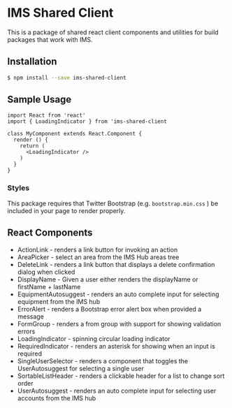 # IMS Shared Client
This is a package of shared react client components and utilities for build packages that work with IMS.

## Installation
```bash
$ npm install --save ims-shared-client
```

## Sample Usage
```
import React from 'react'
import { LoadingIndicator } from 'ims-shared-client

class MyComponent extends React.Component {
  render () {
    return (
      <LoadingIndicator />
    )
  }
}
```

### Styles
This package requires that Twitter Bootstrap (e.g. ```bootstrap.min.css``` ) be included in your page to render properly.

## React Components
* ActionLink - renders a link button for invoking an action
* AreaPicker - select an area from the IMS Hub areas tree
* DeleteLink - renders a link button that displays a delete confirmation dialog when clicked
* DisplayName - Given a user either renders the displayName or firstName + lastName
* EquipmentAutosuggest - renders an auto complete input for selecting equipment from the IMS hub
* ErrorAlert - renders a Bootstrap error alert box when provided a message
* FormGroup - renders a from group with support for showing validation errors
* LoadingIndicator - spinning circular loading indicator
* RequiredIndicator - renders an asterisk for showing when an input is required
* SingleUserSelector - renders a component that toggles the UserAutosuggest for selecting a single user
* SortableListHeader - renders a clickable header for a list to change sort order
* UserAutosuggest - renders an auto complete input for selecting user accounts from the IMS hub

